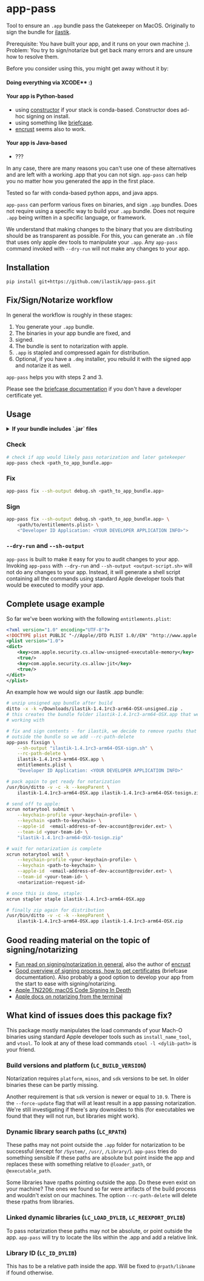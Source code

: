 # app-pass

Tool to ensure an `.app` bundle pass the Gatekeeper on MacOS.
Originally to sign the bundle for [ilastik](https://ilastik.org).

Prerequisite: You have built your app, and it runs on your own machine ;).
Problem: You try to sign/notarize but get back many errors and are unsure how to resolve them.

Before you consider using this, you might get away without it by:

#### Doing everything via XCODE** :)

#### Your app is Python-based
 * using [constructor](https://github.com/conda/constructor) if your stack is conda-based. Constructor does ad-hoc signing on install.
 * using something like [briefcase](https://github.com/beeware/briefcase).
 * [encrust](https://github.com/glyph/Encrust) seems also to work.

#### Your app is Java-based
 * ???

In any case, there are many reasons you can't use one of these alternatives and are left with a working .app that you can not sign.
`app-pass` can help you no matter how you generated the app in the first place.

Tested so far with conda-based python apps, and java apps.

`app-pass` can perform various fixes on binaries, and sign `.app` bundles.
Does not require using a specific way to build your `.app` bundle.
Does not require `.app` being written in a specific language, or framework.

We understand that making changes to the binary that you are distributing should be as transparent as possible.
For this, you can generate an `.sh` file that uses only apple dev tools to manipulate your `.app`.
Any `app-pass` command invoked with `--dry-run` will not make any changes to your app.

## Installation

```
pip install git+https://github.com/ilastik/app-pass.git
```

## Fix/Sign/Notarize workflow

In general the workflow is roughly in these stages:

1) You generate your `.app` bundle.
2) The binaries in your app bundle are fixed, and
3) signed.
4) The bundle is sent to notarization with apple.
5) `.app` is stapled and compressed again for distribution.
6) Optional, if you have a `.dmg` installer, you rebuild it with the signed app and notarize it as well. 

`app-pass` helps you with steps 2 and 3.

Please see the [briefcase documentation](https://briefcase.readthedocs.io/en/stable/how-to/code-signing/macOS.html) if you don't have a developer certificate yet.

## Usage

<details><summary><b>If your bundle includes `.jar` files</b></summary>

These need to be extracted and can have case sensitive file contents.
Per default, the file system on the mac is _not_ case sensitive!
While many developers opt to change this when they get a new machine, not everyone does...
To mitigate this, we recommend creating a ram-disk for temporary files:

```bash
# creates a 2GB ramdisk at mountpoint /Volumes/ramdisk
# ram://2097152 for 1GB, ram://1048576 for .5GB
diskutil erasevolume hfsx 'RAM Disk' `hdiutil attach -nomount ram://4194304`
```

You need to invoke all `app-pass` commands overriding then env variable `TMPDIR`, e.g. `TMPDIR=/Volumes/ramdisk app-pass fix ...`

</details>


### Check

```bash
# check if app would likely pass notarization and later gatekeeper
app-pass check <path_to_app_bundle.app>
```

### Fix

```bash
app-pass fix --sh-output debug.sh <path_to_app_bundle.app>
```

### Sign

```bash
app-pass fix --sh-output debug.sh <path_to_app_bundle.app> \
    <path/to/entitlements.plist> \
    <"Developer ID Application: <YOUR DEVELOPER APPLICATION INFO>">
```

### `--dry-run` and `--sh-output`

`app-pass` is built to make it easy for you to audit changes to your app.
Invoking `app-pass` with `--dry-run` and `--sh-output <output-script.sh>` will not do any changes to your app.
Instead, it will generate a shell script containing all the commands using standard Apple developer tools that would be executed to modify your app.


## Complete usage example

So far we've been working with the following `entitlements.plist`:

```xml
<?xml version="1.0" encoding="UTF-8"?>
<!DOCTYPE plist PUBLIC "-//Apple//DTD PLIST 1.0//EN" "http://www.apple.com/DTDs/PropertyList-1.0.dtd">
<plist version="1.0">
<dict>
    <key>com.apple.security.cs.allow-unsigned-executable-memory</key>
    <true/>
    <key>com.apple.security.cs.allow-jit</key>
    <true/>
</dict>
</plist>
```

An example how we would sign our ilastik .app bundle:

```bash
# unzip unsigned app bundle after build
ditto -x -k ~/Downloads/ilastik-1.4.1rc3-arm64-OSX-unsigned.zip .
# this creates the bundle folder ilastik-1.4.1rc3-arm64-OSX.app that we will be
# working with

# fix and sign contents - for ilastik, we decide to remove rpaths that point
# outside the bundle so we add --rc-path-delete
app-pass fixsign \
    --sh-output "ilastik-1.4.1rc3-arm64-OSX-sign.sh" \
    --rc-path-delete \
    ilastik-1.4.1rc3-arm64-OSX.app \
    entitlements.plist \
    "Developer ID Application: <YOUR DEVELOPER APPLICATION INFO>"

# pack again to get ready for notarization
/usr/bin/ditto -v -c -k --keepParent \
    ilastik-1.4.1rc3-arm64-OSX.app ilastik-1.4.1rc3-arm64-OSX-tosign.zip

# send off to apple:
xcrun notarytool submit \
    --keychain-profile <your-keychain-profile> \
    --keychain <path-to-keychain> \
    --apple-id  <email-address-of-dev-account@provider.ext> \
    --team-id <your-team-id> \
    "ilastik-1.4.1rc3-arm64-OSX-tosign.zip"

# wait for notarization is complete
xcrun notarytool wait \
    --keychain-profile <your-keychain-profile> \
    --keychain <path-to-keychain> \
    --apple-id  <email-address-of-dev-account@provider.ext> \
    --team-id <your-team-id> \
    <notarization-request-id>

# once this is done, staple:
xcrun stapler staple ilastik-1.4.1rc3-arm64-OSX.app

# finally zip again for distribution
/usr/bin/ditto -v -c -k --keepParent \
    ilastik-1.4.1rc3-arm64-OSX.app ilastik-1.4.1rc3-arm64-OSX.zip
```

## Good reading material on the topic of signing/notarizing

* [Fun read on signing/notarization in general](https://blog.glyph.im/2023/03/py-mac-app-for-real.html), also the author of [encrust](https://github.com/glyph/Encrust)
* [Good overview of signing process, how to get certificates](https://briefcase.readthedocs.io/en/stable/how-to/code-signing/macOS.html) (briefcase documentation). Also probably a good option to develop your app from the start to ease with signing/notarizing.
* [Apple TN2206: macOS Code Signing In Depth](https://developer.apple.com/library/archive/technotes/tn2206/_index.html)
* [Apple docs on notarizing from the terminal](https://developer.apple.com/documentation/security/customizing-the-notarization-workflow)


## What kind of issues does this package fix?

This package mostly manipulates the load commands of your Mach-O binaries using standard Apple developer tools such as `install_name_tool`, and `vtool`.
To look at any of these load commands `otool -l <dylib-path>` is your friend.

### Build versions and platform (`LC_BUILD_VERSION`)

Notarization requires `platform`, `minos`, and `sdk` versions to be set.
In older binaries these can be partly missing.

Another requirement is that `sdk` version is newer or equal to `10.9`.
There is the `--force-update` flag that will at least result in a app passing notarization.
We're still investigating if there's any downsides to this (for executables we found that they will not run, but libraries might work).

### Dynamic library search paths (`LC_RPATH`)

These paths may not point outside the `.app` folder for notarization to be successful (except for `/System/`, `/usr/`, `/Library/`).
`app-pass` tries do something sensible if these paths are absolute but point inside the app and replaces these with something relative to `@loader_path`, or `@executable_path`.

Some libraries have rpaths pointing outside the app.
Do these even exist on your machine?
The ones we found so far were artifacts of the build process and wouldn't exist on our machines.
The option `--rc-path-delete` will delete these rpaths from libraries.

### Linked dynamic libraries (`LC_LOAD_DYLIB`, `LC_REEXPORT_DYLIB`)

To pass notarization these paths may not be absolute, or point outside the app.
`app-pass` will try to locate the libs within the .app and add a relative link.

### Library ID (`LC_ID_DYLIB`)

This has to be a relative path inside the app.
Will be fixed to `@rpath/libname` if found otherwise.
